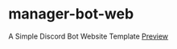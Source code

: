# manager-bot-web

A Simple Discord Bot Website Template 
[Preview](http://manager-bot-web.vercel.app/)
